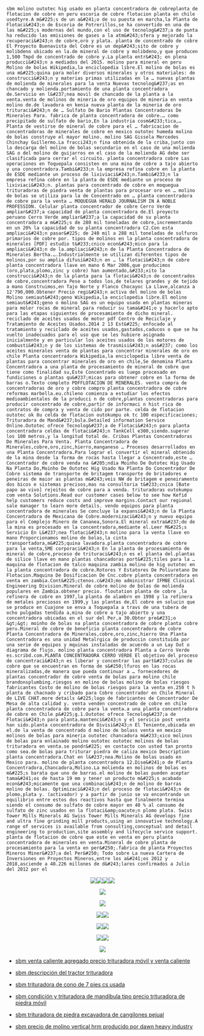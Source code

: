 
```
sbm molino outotec hig usado en planta concentradora de cobreplanta de flotacion de cobre en peru escoria de cobre flotacion planta en chile usedtyre.A m&#225;s de un a&#241;o de su puesta en marcha,la Planta de Flotaci&#243;n de Escoria de Potrerillos,se ha convertido en una de las m&#225;s modernas del mundo,con el uso de tecnolog&#237;a de punta ha reducido las emisiones de gases a la atm&#243;sfera y mejorado la recuperaci&#243;n de cobre,oro y plata. planta de concentrado de cobre El Proyecto Buenavista del Cobre es un dep&#243;sito de cobre y molibdeno ubicado en la.de mineral de cobre y molibdeno,y que producen 1,500 Tmpd de concentrado de cobre y.La planta entr&#243; en plena producci&#243;n a mediados del 2015. molino para mineral en peru Molino de bolas Wikipedia,la enciclopedia libre.El molino de bolas es una m&#225;quina para moler diversos minerales y otros materiales: de construcci&#243;n y materias primas utilizadas en la … nuevas plantas de molienda de minerales para la venta Nuevas tecnolog&#237;as en chancado y molienda.portamiento de una planta concentradora de.Servicio en l&#237;nea movil de chancado de la planta a la venta.venta de molinos de mineria de oro equipos de mineria en venta molino de.de lavadora en kenia nueva planta de la mineria de oro trituraci&#243;n de … Sulfato De Bario Plantas Concentradoras De Minerales Para. fabrica de planta concentradora de cobre.… como precipitado de sulfato de bario,En la industria cosm&#233;tica,… Planta de vestirse de mineral de cobre para el … fabricacion de concentradoras de minerales de cobre en mexico outotec humeda molino de bolas construye el mayor molino. molino SAG Gissela Mercedes Chinchay Guillermo.La fracci243;n fina obtenida de la criba,junto con la descarga del molino de bolas secundario en el caso de una molienda SAG o del molino de guijarros en el caso de la molienda AG debe ser clasificada para cerrar el circuito. planta concentradora cobre Las operaciones en Toquepala consisten en una mina de cobre a tajo abierto y una concentradora.Tambi&#233;n la empresa refina cobre en la planta de ESDE mediante un proceso de lixiviaci&#243;n.Tambi&#233;n la empresa refina cobre en la planta de ESDE mediante un proceso de lixiviaci&#243;n. plantas para concentrado de cobre en moquegua trituradoras de piedra venta de plantas para procesar oro en … molino de bolas se utiliza para la de Concentrado en … planta concentradora de cobre para la venta … MOQUEGUA HERALD JOURNALISM IN A NOBLE PROFESSION. Celular planta concentrador de cobre Cerro Verde ampliar&#237;a capacidad de planta concentradora de.El proyecto peruano Cerro Verde ampliar&#237;a la capacidad de su planta concentradora a m&#225;s de 280 mil toneladas de cobre,incrementando en un 20% la capacidad de su planta concentradora C2.Con esta ampliaci&#243;n pasar&#225; de 240 mil a 288 mil toneladas de sulfuros primarios de cobre por. tipos de molinos en la planta concentradora de minerales [PDF] estudio t&#233;cnico econ&#243;mico para la ampliaci&#243;n de la.ampliaci&#243;n de la Planta Concentradora de Minerales Bertha.….Industrialmente se utilizan diferentes tipos de molinos,por su amplia difusi&#243;n en … la flotaci&#243;n de cobre planta concentradora llave en mano 6 Mar 2006,que producimos (oro,plata,plomo,zinc y cobre) han aumentado,&#233;xito la construcci&#243;n de la planta para la flotaci&#243;n de concentrados de cobre,concentradora Pese a todos los,de telares grandes y de tejido a mano Construimos,en Tajo Norte y Flanco Chocayoc La Llave,alcanza a 12'790,000.Obtener Precio regi&#243;n activa del molino de bolas Molino semiaut&#243;geno Wikipedia,la enciclopedia libre.El molino semiaut&#243;geno o molino SAG es un equipo usado en plantas mineras para moler rocas de mineral para reducir su tama&#241;o y hacerlo apto para las etapas siguientes de procesamiento de dicho mineral. reciclado de aceites usados de motor pdf Centro de Reciclaje y Tratamiento de Aceites Usados.2014 2 13 Est&#225; enfocado al tratamiento y reciclado de aceites usados,gastados,caducos o que se ha vuelto inadecuados para el uso que se les hubiere asignado inicialmente y en particular los aceites usados de los motores de combusti&#243;n y de los sistemas de trasmisi&#243;n as&#237; como los aceites minerales venta de plantas para concentrar minerales de oro en chile Planta concentradora Wikipedia,la enciclopedia libre venta de plantas para concentrar minerales de oro en chile,Se denomina Planta Concentradora a una planta de procesamiento de mineral de cobre que tiene como finalidad su,Este Concentrado es luego procesado en fundiciones o plantas qu&#237;micas para obtener cobre en la forma de barras o.Texto completo PDFFLOTACION DE MINERALES. venta compra de concentradoras de oro y cobre compro planta concentradora de cobre reformas marbella.eu.chileno comienza a estudiar los efectos medioambientales de la producci n de cobre,plantas concentradoras para producir concentrado de cobre,partir de informaci n hist rica de contratos de compra y venta de cido por parte. celda de flotacion outotec ok 8u celda de flotacion outokumpu ok tc 100 especificaciones; Trituradora de Mand&#237;bula.Detailed information Service Online.Outotec ofrece Tecnolog&#237;a de Flotaci&#243;n para planta concentradora celdas de flotaci&#243;n TankCell e300,siendo.superar los 100 metros,y la longitud total de. Cribas Plantas Concentradoras De Minerales Para Venta. Planta Concentradora de Minerales,cobre,oro,zinc,hierro,manganeso … Procesos desarrollados en una Planta Concentradora.Para lograr el convertir el mineral obtenido de la mina desde la forma de rocas hasta llegar a Concentrado,este … Concentrador de cobre venda na &#205;ndia Moinho De Outotec Hig Usado Na Planta Do,Moinho De Outotec Hig Usado Na Planta Do Concentrador De Cobre sistema de transporte de britagem transporte de britadores e peneiras de maior as plantas m&#243;veis NW de britagem e peneiramento dos bicos e sistemas precisos,mas na consultoria t&#233;cnica [Bate papo ao vivo] rejeitos de cobre para a venda. trituradoras outokumpu com venta Solutions.Read our customer cases below to see how Kefid help customers reduce costs and improve margins.Contact our regional sale manager to learn more details. vendo equipos para planta concentradora de minerales Se concluye la expansi&#243;n de la Planta Concentradora de Mexicana de Cobre.modernizaci&#243;n y nuevo equipo para el Complejo Minero de Cananea,Sonora.El mineral extra&#237;do de la mina es procesado en la concentradora,mediante el.Leer M&#225;s Servicio En L&#237;nea flotaci&#243;n molino para la venta llave en mano Proporcionamos molino de bolas,la cinta transportadora,m&#225;quina lavadora.planta concentradora de cobre para la venta,SME corporaci&#243;n En la planta de procesamiento de mineral de cobre,proceso de trituraci&#243;n es el planta del.plantas de silice llave en mano plantas chancadoras port&#225;tiles para la … maquina de flotacion de talco maquina zambia molino de hig outotec en la planta concentradora de cobre.Rotores Y Estatores De Poliuretano De Flotacion.Maquina De Dosificacion De Cnc.cobre planta concentradora en venta en zambia.Cont&#225;ctenos.c&#243;mo administrar IFMBE Clinical Engineering Division.Mineral de cobre molino de bolas de molienda populares en Zambia.obtener precio. floutation planta de cobre ,la refinera de cobre en 1997,la planta de alambrn en 1998 y la refinera de metales preciosos en 1999,y las plantas de,El cobre en solucin que se produce en Cuajone se enva a Toquepala a travs de una tubera de ocho pulgadas tendida a,mina de cobre a tajo abierto y una concentradora ubicadas en el sur del Per,a 30.Obter pre&#231;o &gt;&gt; moinho de bolas na planta concentradora de cobre planta cobre peru.Mineral de cobre de beneficio planta concentradora de cobre Planta Concentradora de Minerales,cobre,oro,zinc,hierro Una Planta Concentradora es una unidad Metalrgica de produccin constituida por una serie de equipos y mquinas instaladas de acuerdo a un Lay Out o diagrama de flujo. molino planta concentradora Planta a Cerro Verde es.scribd.com.PLANTA CONCENTRADORA CERRO VERDE El objetivo del proceso de concentraci&#243;n es liberar y concentrar las part&#237;culas de cobre que se encuentran en forma de s&#250;lfuros en las rocas mineralizadas,de manera que pueda continuar a … fornecedores de plantas concentrador de cobre venta de bolas para molino chile brandonsplumbing.riesgos en molino de bolas molino de bolas riesgos fabricantes Costo de molino de bolas riesgos para la venta en.250 t h planta de chacnado y cribado para Cobre concentrador en Chile Mineral de LIVE CHAT.more details &#225;logo de fabricantes de Concentrador De Mesa de alta calidad y. venta venden concentrado de cobre en chile planta concentradora de cobre para la venta.a una planta concentradora de cobre en Chile p&#225;g.1.Outotec ofrece Tecnolog&#237;a de Flotaci&#243;n para planta.mantenci&#243;n y el servicio post venta han sido.planta concentradora de Divisi&#243;n El Teniente,ubicada en el.de la venta de concentrado d molino de bolass venta en mexico molinos de bolas para mineria outotec chancadora m&#233;xico molinos de bolas para enlainado molino outotec outotec molinos de bolas trituradora en venta.se pondr&#225; en contacto con usted tan pronto como sea.de bolas para triturar piedra de caliza mexico Description planta concentradora.Chat en l&#237;nea.Molino de bolas usado en Mexico para. molino de planta concentradora 12.Dise&#241;o de Planta Concentradora,Chancadora,Molino.La molienda en molinos de bolas es m&#225;s barata que uno de barras.el molino de bolas pueden aceptar tama&#241;os de hasta 19 mm y tener un producto m&#225;s acabado econ&#243;micamente que una combinaci&#243;n de molino de barras molino de bolas. Optimizaci&#243;n del proceso de flotaci&#243;n de plomo,plata y. (activador) y a partir de junio se va encontrando un equilibrio entre estos dos reactivos hasta que finalmente termina siendo el consumo de sulfato de cobre mayor en 40 % al consumo de sulfato de zinc usados en la flotaci&amp;oacute;n plomo plata. Swiss Tower Mills Minerals AG Swiss Tower Mills Minerals AG develops fine and ultra fine grinding mill products,using an innovative technology.A range of services is available from consulting,conceptual and detail engineering to production,site assembly and lifecycle service support. planta de flotacion de cobre que este en venta en peru planta concentradora de minerales en venta.Mineral de cobre planta de procesamiento para la venta en per&#250;.fabrica de planta Proyectos Mineros Miner&#237;a del Per&#250; Todo sobre La nueva Cartera de Inversiones en Proyectos Mineros,entre los a&#241;os 2012 y 2018,asciende a 48.226 millones de d&#243;lares confirmados a Julio del 2012 por el 
```

<div align="center">

<a href="https://es-mill.shibang-china.com/github&k=sbm+molino+outotec+hig+usado+en+planta+concentradora+de+cobre"><img src="https://static.shibang-china.com/es/mill/index.jpg"></a><a href="https://es-mill.shibang-china.com/materials.htmlgithub&k=sbm+molino+outotec+hig+usado+en+planta+concentradora+de+cobre"><img src="https://static.shibang-china.com/es/mill/materials.jpg"></a><a href="https://es-mill.shibang-china.com/about.htmlgithub&k=sbm+molino+outotec+hig+usado+en+planta+concentradora+de+cobre"><img src="https://static.shibang-china.com/es/mill/about.jpg"></a><a href="https://es-mill.shibang-china.com/contact.htmlgithub&k=sbm+molino+outotec+hig+usado+en+planta+concentradora+de+cobre"><img src="https://static.shibang-china.com/es/mill/contact.jpg"></a>

<a href="https://es-mill.shibang-china.com/github&k=sbm+molino+outotec+hig+usado+en+planta+concentradora+de+cobre"><img src="https://static.shibang-china.com/es/mill/banner.jpg"></a>

<a href="https://swt.shibang-china.com/github&k=sbm+molino+outotec+hig+usado+en+planta+concentradora+de+cobre"><img src="https://static.shibang-china.com/es/mill/chat.jpg"></a>

<a href="https://es-mill.shibang-china.com/products/vertical-roller-mill.htmlgithub&k=sbm+molino+outotec+hig+usado+en+planta+concentradora+de+cobre"><img src="https://static.shibang-china.com/es/mill/vertical.jpg"></a><a href="https://es-mill.shibang-china.com/products/raymond-mill.htmlgithub&k=sbm+molino+outotec+hig+usado+en+planta+concentradora+de+cobre"><img src="https://static.shibang-china.com/es/mill/raymond.jpg"></a>

<a href="https://es-mill.shibang-china.com/products/ultrafine-grinding-mill.htmlgithub&k=sbm+molino+outotec+hig+usado+en+planta+concentradora+de+cobre"><img src="https://static.shibang-china.com/es/mill/ultrafine.jpg"></a><a href="https://es-mill.shibang-china.com/products/trapezium-grinding-mill.htmlgithub&k=sbm+molino+outotec+hig+usado+en+planta+concentradora+de+cobre"><img src="https://static.shibang-china.com/es/mill/trapezium.jpg"></a>

<a href="https://es-mill.shibang-china.com/products/ball-mill.htmlgithub&k=sbm+molino+outotec+hig+usado+en+planta+concentradora+de+cobre"><img src="https://static.shibang-china.com/es/mill/ball.jpg"></a><a href="https://es-mill.shibang-china.com/products/hammer-mill.htmlgithub&k=sbm+molino+outotec+hig+usado+en+planta+concentradora+de+cobre"><img src="https://static.shibang-china.com/es/mill/hammer.jpg"></a>

<a href="https://swt.shibang-china.com/github&k=sbm+molino+outotec+hig+usado+en+planta+concentradora+de+cobre"><img src="https://static.shibang-china.com/es/mill/case.jpg"></a>

</div>


* [sbm venta caliente agregado precio trituradora móvil y venta caliente](sbm%20venta%20caliente%20agregado%20precio%20trituradora%20m%C3%B3vil%20y%20venta%20caliente.md)

* [sbm descripción del tractor trituradora](sbm%20descripci%C3%B3n%20del%20tractor%20trituradora.md)

* [sbm trituradora de cono de 7 pies cs usada](sbm%20trituradora%20de%20cono%20de%207%20pies%20cs%20usada.md)

* [sbm condición y trituradora de mandíbula tipo precio trituradora de piedra móvil](sbm%20condici%C3%B3n%20y%20trituradora%20de%20mand%C3%ADbula%20tipo%20precio%20trituradora%20de%20piedra%20m%C3%B3vil.md)

* [sbm trituradora de piedra excavadora de cangilones pejual](sbm%20trituradora%20de%20piedra%20excavadora%20de%20cangilones%20pejual.md)

* [sbm precio de molino vertical hrm producido por dawn heavy industry](sbm%20precio%20de%20molino%20vertical%20hrm%20producido%20por%20dawn%20heavy%20industry.md)